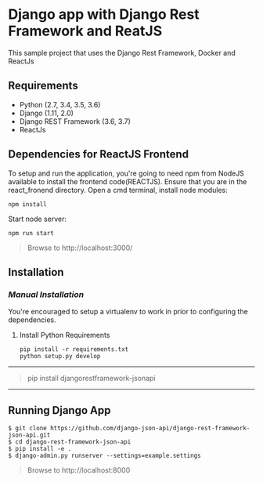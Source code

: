 # Django app with Django Rest Framework and ReatJS
This sample project that uses the Django Rest Framework, Docker and ReactJs
## Requirements
* Python (2.7, 3.4, 3.5, 3.6)
* Django (1.11, 2.0)
* Django REST Framework (3.6, 3.7)
* ReactJs
## Dependencies for ReactJS Frontend
To setup and run the application, you're going to need npm from NodeJS available to install the frontend code(REACTJS).
Ensure that you are in the react_fronend directory.
Open a cmd terminal, install node modules:
```
npm install 
```
Start node server:
```
npm run start
```
> Browse to http://localhost:3000/

## Installation 
### __*Manual Installation*__
You're encouraged to setup a virtualenv to work in prior to configuring the dependencies.
1. Install Python Requirements
    ```
    pip install -r requirements.txt
    python setup.py develop 
    ```

---
> pip install djangorestframework-jsonapi
---


## Running Django App
```
$ git clone https://github.com/django-json-api/django-rest-framework-json-api.git
$ cd django-rest-framework-json-api
$ pip install -e .
$ django-admin.py runserver --settings=example.settings
```
> Browse to http://localhost:8000
